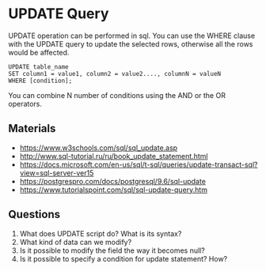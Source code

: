 # UPDATE Query

UPDATE operation can be performed in sql. You can use the WHERE clause with the UPDATE query to update the selected
rows, otherwise all the rows would be affected.

```text
UPDATE table_name
SET column1 = value1, column2 = value2...., columnN = valueN
WHERE [condition];
```

You can combine N number of conditions using the AND or the OR operators.

## Materials

- https://www.w3schools.com/sql/sql_update.asp
- http://www.sql-tutorial.ru/ru/book_update_statement.html
- https://docs.microsoft.com/en-us/sql/t-sql/queries/update-transact-sql?view=sql-server-ver15
- https://postgrespro.com/docs/postgresql/9.6/sql-update
- https://www.tutorialspoint.com/sql/sql-update-query.htm

## Questions

1. What does UPDATE script do? What is its syntax?
2. What kind of data can we modify?
3. Is it possible to modify the field the way it becomes null?
4. Is it possible to specify a condition for update statement? How? 
